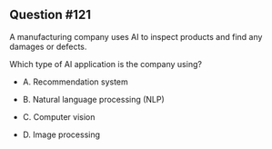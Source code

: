 ## Question #121

 A manufacturing company uses AI to inspect products and find any damages or defects.

Which type of AI application is the company using?

- A. Recommendation system

- B. Natural language processing (NLP)

- C. Computer vision

- D. Image processing